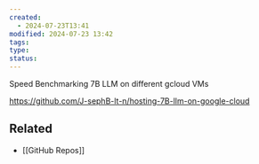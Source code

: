 ```yaml
---
created:
  - 2024-07-23T13:41
modified: 2024-07-23 13:42
tags: 
type: 
status: 
---
```

Speed Benchmarking 7B LLM on different gcloud VMs

https://github.com/J-sephB-lt-n/hosting-7B-llm-on-google-cloud
## Related
* [[GitHub Repos]]